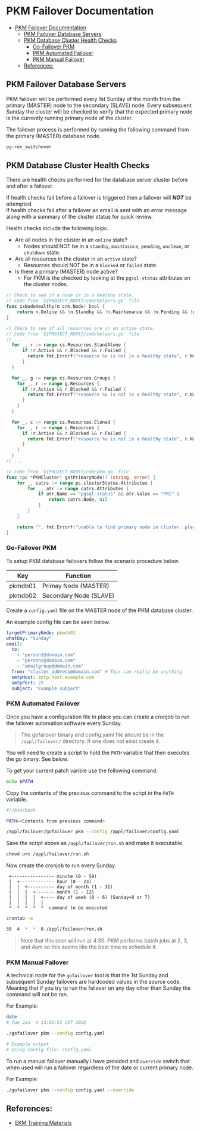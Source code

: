 # PKM Failover Documentation

- [PKM Failover Documentation](#pkm-failover-documentation)
  - [PKM Failover Database Servers](#pkm-failover-database-servers)
  - [PKM Database Cluster Health Checks](#pkm-database-cluster-health-checks)
    - [Go-Failover PKM](#go-failover-pkm)
    - [PKM Automated Failover](#pkm-automated-failover)
    - [PKM Manual Failover](#pkm-manual-failover)
  - [References:](#references)

## PKM Failover Database Servers

PKM failover will be performed every 1st Sunday of the month from the primary (MASTER) node to the secondary (SLAVE) node.
Every subsequent Sunday the cluster will be checked to verify that the expected primary node is the currently running primary node of the cluster.

The failover process is performed by running the following command from the primary (MASTER) database node.

```bash
pg-rex_switchover
```

## PKM Database Cluster Health Checks

There are health checks performed for the database server cluster before and after a failover.  

If health checks fail before a failover is triggered then a failover will ***NOT*** be attempted.  
If health checks fail after a failover an email is sent with an error message along with a summary of the cluster status for quick review.

Health checks include the following logic. 

* Are all nodes in the cluster in an `online` state?
  * Nodes should NOT be in a `standby`, `maintaince`, `pending`, `unclean`, or `shutdown` state. 
* Are all resources in the cluster in an `active` state?
  * Resources should NOT be in a `blocked` or `failed` state.
* Is there a primary (MASTER) node active?
  * For PKM is the checked by looking at the `pgsql-status` attributes on the cluster nodes.


```go
// Check to see if a node is in a healthy state.
// Code from `${PROJECT_ROOT}/cmd/helpers.go` file 
func isNodeHealthy(n crm.Node) bool {
	return n.Online && !n.Standby && !n.Maintenance && !n.Pending && !n.Unclean && !n.Shutdown
}
```

```go
// Check to see if all resources are in an active state.
// Code from `${PROJECT_ROOT}/cmd/helpers.go` file 
// ...
  for _, r := range cs.Resources.StandAlone {
      if !r.Active && r.Blocked && r.Failed {
        return fmt.Errorf("resource %v is not in a healthy state", r.Name)
      }
  }

  for _, g := range cs.Resources.Groups {
    for _, r := range g.Resources {
      if !r.Active && r.Blocked && r.Failed {
        return fmt.Errorf("resource %v is not in a healthy state", r.Name)
      }
    }
  }

  for _, c := range cs.Resources.Cloned {
    for _, r := range c.Resources {
      if !r.Active && r.Blocked && r.Failed {
        return fmt.Errorf("resource %v is not in a healthy state", r.Name)
      }
    }
  }
// ...
```

```go
// Code from `${PROJECT_ROOT}/cmd/pkm.go` file
func (pc *PKMCluster) getPrimaryNode() (string, error) {
	for _, catrs := range pc.clusterStatus.Attributes {
		for _, atr := range catrs.Attributes {
			if atr.Name == "pgsql-status" && atr.Value == "PRI" {
				return catrs.Node, nil
			}
		}
	}

	return "", fmt.Errorf("unable to find primary node in cluster. please check the cluster's health")
}
```

### Go-Failover PKM

To setup PKM database failovers follow the scenario procedure below.

| Key | Function |
|---|---|
| pkmdb01 | Primay Node (MASTER) |
| pkmdb02 | Secondary Node (SLAVE) | 

Create a `config.yaml` file on the MASTER node of the PKM database cluster. 

An example config file can be seen below.

```yaml
targetPrimaryNode: pkmdb01
whatDay: "Sunday"
email:
  to:
    - "person1@domain.com"
    - "person2@domain.com"
    - "emailgroup@domain.com"
  from: "cluster_address@domain.com" # This can really be anything
  smtpHost: smtp.host.example.com
  smtpPort: 25
  subject: "Example subject"
```

### PKM Automated Failover

Once you have a configuration file in place you can create a cronjob to run the failover automation software every Sunday.

> The gofailover binary and config.yaml file should be in the `/appl/failover/` directory. If one does not exist create it.

You will need to create a script to hold the `PATH` variable that then executes the go binary. See below.

To get your current patch varible use the following command:

```bash
echo $PATH
```

Copy the contents of the previous command to the script in the `PATH` variable.

```bash
#!/bin/bash

PATH=<Contents from previous command>

/appl/failover/gofailover pkm --config /appl/failover/config.yaml
```

Save the script above as `/appl/failover/run.sh` and make it executable. 

```bash
chmod u+x /appl/failover/run.sh
```

Now create the cronjob to run every Sunday.

```
 +---------------- minute (0 - 59)
 |  +------------- hour (0 - 23)
 |  |  +---------- day of month (1 - 31)
 |  |  |  +------- month (1 - 12)
 |  |  |  |  +---- day of week (0 - 6) (Sunday=0 or 7)
 |  |  |  |  |
 *  *  *  *  *  command to be executed
```

```bash
crontab -e 

30  4  *  *  0 /appl/failover/run.sh
```

> Note that this cron will run at 4:30. PKM performs batch jobs at 2, 3, and 4am so this seems like the best time to schedule it. 


### PKM Manual Failover

A technical node for the `gofailover` tool is that the 1st Sunday and subsequent Sunday failovers are hardcoded values in the source code.
Meaning that if you try to run the failover on any day other than Sunday the command will not be ran.

For Example: 

```bash
date
# Tue Jan  4 13:03:53 CST 2022

./gofailover pkm --config config.yaml

# Example output
# Using config file: config.yaml
```

To run a manual failover manually I have provided and `override` switch that when used will run a failover regardless of the date or current primary node.

For Example:

```bash
./gofailover pkm --config config.yaml --override
```

## References: 

* [EKM Training Materials](https://hondaweb.com/hra_wiki/display/EKM/IS+Training+Materials)


